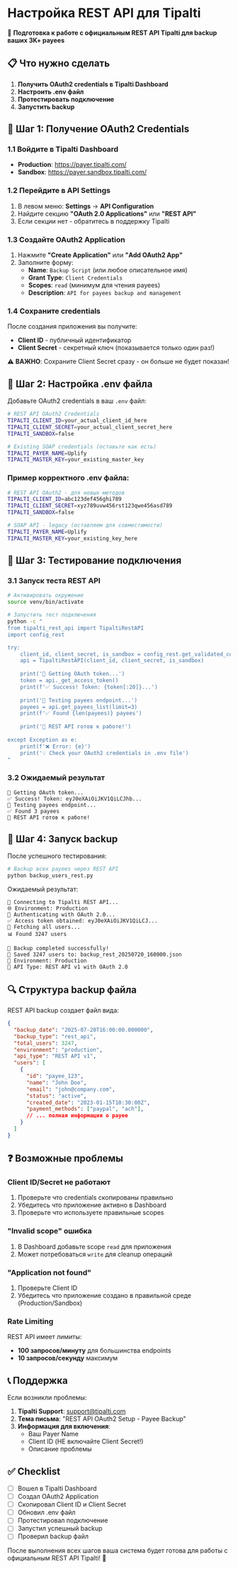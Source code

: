 # Настройка REST API для Tipalti

🎯 **Подготовка к работе с официальным REST API Tipalti для backup ваших 3K+ payees**

## 📋 Что нужно сделать

1. **Получить OAuth2 credentials в Tipalti Dashboard**
2. **Настроить .env файл**  
3. **Протестировать подключение**
4. **Запустить backup**

## 🔧 Шаг 1: Получение OAuth2 Credentials

### 1.1 Войдите в Tipalti Dashboard
- **Production**: https://payer.tipalti.com/
- **Sandbox**: https://payer.sandbox.tipalti.com/

### 1.2 Перейдите в API Settings
1. В левом меню: **Settings** → **API Configuration**
2. Найдите секцию **"OAuth 2.0 Applications"** или **"REST API"**
3. Если секции нет - обратитесь в поддержку Tipalti

### 1.3 Создайте OAuth2 Application
1. Нажмите **"Create Application"** или **"Add OAuth2 App"**
2. Заполните форму:
   - **Name**: `Backup Script` (или любое описательное имя)
   - **Grant Type**: `Client Credentials`
   - **Scopes**: `read` (минимум для чтения payees)
   - **Description**: `API for payees backup and management`

### 1.4 Сохраните credentials
После создания приложения вы получите:
- **Client ID** - публичный идентификатор
- **Client Secret** - секретный ключ (показывается только один раз!)

⚠️ **ВАЖНО**: Сохраните Client Secret сразу - он больше не будет показан!

## 🔐 Шаг 2: Настройка .env файла

Добавьте OAuth2 credentials в ваш `.env` файл:

```bash
# REST API OAuth2 Credentials
TIPALTI_CLIENT_ID=your_actual_client_id_here
TIPALTI_CLIENT_SECRET=your_actual_client_secret_here
TIPALTI_SANDBOX=false

# Existing SOAP credentials (оставьте как есть)
TIPALTI_PAYER_NAME=Uplify
TIPALTI_MASTER_KEY=your_existing_master_key
```

### Пример корректного .env файла:
```bash
# REST API OAuth2 - для новых методов
TIPALTI_CLIENT_ID=abc123def456ghi789
TIPALTI_CLIENT_SECRET=xyz789uvw456rst123qwe456asd789
TIPALTI_SANDBOX=false

# SOAP API - legacy (оставляем для совместимости)  
TIPALTI_PAYER_NAME=Uplify
TIPALTI_MASTER_KEY=your_existing_key_here
```

## 🧪 Шаг 3: Тестирование подключения

### 3.1 Запуск теста REST API
```bash
# Активировать окружение
source venv/bin/activate

# Запустить тест подключения
python -c "
from tipalti_rest_api import TipaltiRestAPI
import config_rest

try:
    client_id, client_secret, is_sandbox = config_rest.get_validated_config()
    api = TipaltiRestAPI(client_id, client_secret, is_sandbox)
    
    print('🔐 Getting OAuth token...')
    token = api._get_access_token()
    print(f'✅ Success! Token: {token[:20]}...')
    
    print('👥 Testing payees endpoint...')
    payees = api.get_payees_list(limit=3)
    print(f'✅ Found {len(payees)} payees')
    
    print('🎉 REST API готов к работе!')
    
except Exception as e:
    print(f'❌ Error: {e}')
    print('💡 Check your OAuth2 credentials in .env file')
"
```

### 3.2 Ожидаемый результат
```
🔐 Getting OAuth token...
✅ Success! Token: eyJ0eXAiOiJKV1QiLCJhb...
👥 Testing payees endpoint...
✅ Found 3 payees
🎉 REST API готов к работе!
```

## 🚀 Шаг 4: Запуск backup

После успешного тестирования:

```bash
# Backup всех payees через REST API
python backup_users_rest.py
```

Ожидаемый результат:
```
🔗 Connecting to Tipalti REST API...
🌐 Environment: Production
🔐 Authenticating with OAuth 2.0...
✅ Access token obtained: eyJ0eXAiOiJKV1QiLCJ...
👥 Fetching all users...
📊 Found 3247 users

🎉 Backup completed successfully!
📁 Saved 3247 users to: backup_rest_20250720_160000.json
🔧 Environment: Production
🚀 API Type: REST API v1 with OAuth 2.0
```

## 🔍 Структура backup файла

REST API backup создает файл вида:
```json
{
  "backup_date": "2025-07-20T16:00:00.000000",
  "backup_type": "rest_api",
  "total_users": 3247,
  "environment": "production", 
  "api_type": "REST API v1",
  "users": [
    {
      "id": "payee_123",
      "name": "John Doe",
      "email": "john@company.com",
      "status": "active",
      "created_date": "2023-01-15T10:30:00Z",
      "payment_methods": ["paypal", "ach"],
      // ... полная информация о payee
    }
  ]
}
```

## ❓ Возможные проблемы

### Client ID/Secret не работают
1. Проверьте что credentials скопированы правильно
2. Убедитесь что приложение активно в Dashboard
3. Проверьте что используете правильные scopes

### "Invalid scope" ошибка
1. В Dashboard добавьте scope `read` для приложения
2. Может потребоваться `write` для cleanup операций

### "Application not found"
1. Проверьте Client ID 
2. Убедитесь что приложение создано в правильной среде (Production/Sandbox)

### Rate Limiting
REST API имеет лимиты:
- **100 запросов/минуту** для большинства endpoints
- **10 запросов/секунду** максимум

## 📞 Поддержка

Если возникли проблемы:

1. **Tipalti Support**: support@tipalti.com
2. **Тема письма**: "REST API OAuth2 Setup - Payee Backup"
3. **Информация для включения**:
   - Ваш Payer Name
   - Client ID (НЕ включайте Client Secret!)
   - Описание проблемы

## ✅ Checklist

- [ ] Вошел в Tipalti Dashboard
- [ ] Создал OAuth2 Application
- [ ] Скопировал Client ID и Client Secret
- [ ] Обновил .env файл
- [ ] Протестировал подключение
- [ ] Запустил успешный backup
- [ ] Проверил backup файл

После выполнения всех шагов ваша система будет готова для работы с официальным REST API Tipalti! 🚀 